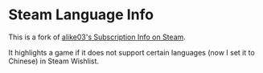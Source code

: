 # Steam Language Info

This is a fork of [alike03's Subscription Info on Steam](https://github.com/alike03/SubscriptionInfo).

It highlights a game if it does not support certain languages (now I set it to Chinese) in Steam Wishlist.